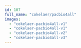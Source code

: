 ```yaml
---
id: 107
full_name: "cokelaer/pacbio4all"
images: 
  - "cokelaer-pacbio4all-v1"
  - "cokelaer-pacbio4all-v1"
  - "cokelaer-pacbio4all-v2"
  - "cokelaer-pacbio4all-v3"
---
```

